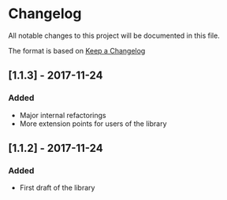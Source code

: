 # Changelog
All notable changes to this project will be documented in this file.

The format is based on [Keep a Changelog](http://keepachangelog.com/en/1.0.0/)
<!-- and this project adheres to [Semantic Versioning](http://semver.org/spec/v2.0.0.html). -->

## [1.1.3] - 2017-11-24
### Added
- Major internal refactorings
- More extension points for users of the library


## [1.1.2] - 2017-11-24
### Added
- First draft of the library


<!-- 
Types of changes:

Added - for new features.
Changed - for changes in existing functionality.
Deprecated - for soon-to-be removed features.
Removed - for now removed features.
Fixed - for any bug fixes.
Security - in case of vulnerabilities. 
-->